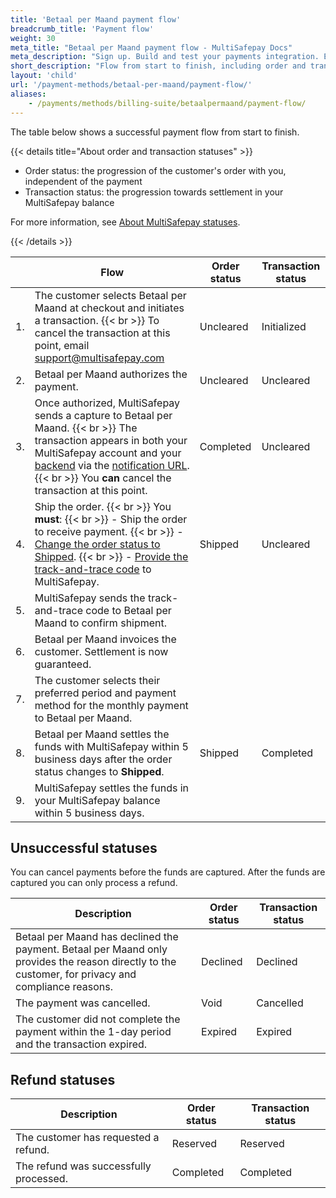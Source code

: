 ```yaml
---
title: 'Betaal per Maand payment flow'
breadcrumb_title: 'Payment flow'
weight: 30
meta_title: "Betaal per Maand payment flow - MultiSafepay Docs"
meta_description: "Sign up. Build and test your payments integration. Explore our products and services. Use our API reference, SDKs, and wrappers. Get support."
short_description: "Flow from start to finish, including order and transaction status changes"
layout: 'child'
url: '/payment-methods/betaal-per-maand/payment-flow/'
aliases: 
    - /payments/methods/billing-suite/betaalpermaand/payment-flow/
---
```


The table below shows a successful payment flow from start to finish.  

{{< details title="About order and transaction statuses" >}}
&nbsp;  
- Order status: the progression of the customer's order with you, independent of the payment
- Transaction status: the progression towards settlement in your MultiSafepay balance

For more information, see [About MultiSafepay statuses](/payments/multisafepay-statuses/).

{{< /details >}}

|      | Flow      | Order status | Transaction status |
|---|----|---|----|
| 1. | The customer selects Betaal per Maand at checkout and initiates a transaction. {{< br >}} To cancel the transaction at this point, email <support@multisafepay.com> | Uncleared   | Initialized  |
| 2. | Betaal per Maand authorizes the payment. | Uncleared   | Uncleared  |
| 3. | Once authorized, MultiSafepay sends a capture to Betaal per Maand. {{< br >}} The transaction appears in both your MultiSafepay account and your [backend](/getting-started/glossary/#backend) via the [notification URL](/developer/api/notification-url/). {{< br >}} You **can** cancel the transaction at this point. | Completed  | Uncleared  |
| 4. | Ship the order. {{< br >}} You **must**: {{< br >}} - Ship the order to receive payment. {{< br >}} - [Change the order status to Shipped](/payments/methods/billing-suite/betaalpermaand/user-guide/changing-order-status-to-shipped/). {{< br >}} - [Provide the track-and-trace code](/payments/methods/billing-suite/betaalpermaand/faq/providing-track-and-trace/) to MultiSafepay. | Shipped | Uncleared |
| 5. | MultiSafepay sends the track-and-trace code to Betaal per Maand to confirm shipment. | | |
| 6. | Betaal per Maand invoices the customer. Settlement is now guaranteed.  | | |
| 7. | The customer selects their preferred period and payment method for the monthly payment to Betaal per Maand. | | |
| 8. | Betaal per Maand settles the funds with MultiSafepay within 5 business days after the order status changes to **Shipped**. | Shipped    | Completed  |
| 9. | MultiSafepay settles the funds in your MultiSafepay balance within 5 business days.| | |

## Unsuccessful statuses
You can cancel payments before the funds are captured. After the funds are captured you can only process a refund.

| Description | Order status | Transaction status |
|---|---|---|
| Betaal per Maand has declined the payment. Betaal per Maand only provides the reason directly to the customer, for privacy and compliance reasons. | Declined   | Declined   |
| The payment was cancelled.   | Void   | Cancelled   |
| The customer did not complete the payment within the 1-day period and the transaction expired. | Expired    | Expired    |

## Refund statuses

| Description   | Order status      | Transaction status |
|----|----|---|
| The customer has requested a refund. | Reserved    | Reserved   |
| The refund was successfully processed.  | Completed      | Completed   |

